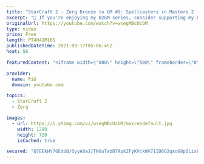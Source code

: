 ```yaml
---
title: "StarCraft 2 - Zerg Bronze to GM #9: Spellcasters in Masters 2 (B2GM)"
excerpt: "🐷 If you're enjoying my B2GM series, consider supporting my Patreon: https://www.patreon.com/PiGSC2 0:00 Subscribe to PiG Random for Terran B2GM: https://www.youtube.com/c/PiGRandom 0:36 Masters 2 Spellcasters intro 2:21 Game 1 vs Protoss 22:03 Game 2 vs Protoss (incl. Infestor demo) 35:40 Rapid-fire"
originalUrl: https://youtube.com/watch?v=wsegMBcUcbM
type: video
price: Free
length: PT4H41M16S
publishedDateTime: 2021-09-17T05:06:45Z
heat: 56

featuredContent: "<iframe width=\"800\" height=\"500\" frameborder=\"0\" src=\"https://www.youtube.com/embed/wsegMBcUcbM\" allow=\"accelerometer; autoplay; encrypted-media; gyroscope; picture-in-picture\" allowfullscreen></iframe>"

provider:
  name: PiG
  domain: youtube.com

topics:
  - StarCraft 2
  - Zerg

images:
  - url: https://i.ytimg.com/vi/wsegMBcUcbM/maxresdefault.jpg
    width: 1280
    height: 720
    isCached: true

secured: "Q7EEkHY76EdoB/OyyA8aJ/TN0uTabBTApkZFyKVckWV71ID8O2qao68pZLixEqUBr2trl7k+jDACtQxFrtXnXlsXKq98+IakqqMAXZKOKqF3JcMo+avXlLTUKw2O02g8W1GQySwkfSuHhLr2hdyXGIiN6+OV9IC45G8ufSB+SV2qJqsHaeQQozPUFf+RjEwN7vFDeLj0vJTLh/20kbqA8TW2GvFMhcvxtsOxrXLOWP1Dlam4OgCgEXB3L44IibA4thFOB5h4wT06L3YMlKavXzE7yfbJjVsYzANsoPJCAREQGPOwzqfo7sArznCWP+x2VjKwA/rSkx6SlJZmk/nZhMerRAE4KtmCr/00EUCvEZOU0X3M1TnVkS+7Jp0d2zE+va42PASao6bL2FXlzTgDF20+HNZucNW61TLxbdbc/6c=;NEPgk/O5zbBfPpBO35LEVQ=="
---
```


